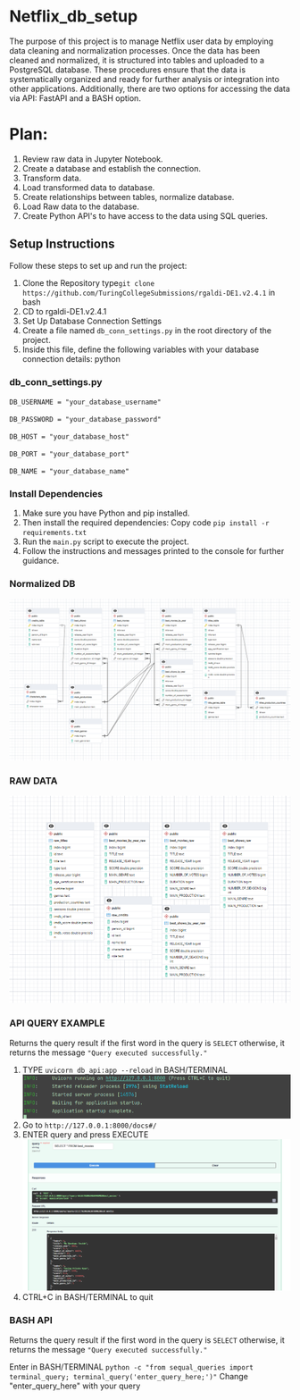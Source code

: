 # Netflix_db_setup

The purpose of this project is to manage Netflix user data by employing data cleaning
and normalization processes. Once the data has been cleaned and normalized, it is structured
into tables and uploaded to a PostgreSQL database. These procedures ensure that the data
is systematically organized and ready for further analysis or integration into other applications.
Additionally, there are two options for accessing the data via API: FastAPI and a BASH option.

# Plan:
1. Review raw data in Jupyter Notebook.
2. Create a database and establish the connection.
3. Transform data.
4. Load transformed data to database.
5. Create relationships between tables, normalize database.
6. Load Raw data to the database.
7. Create Python API's to have access to the data using SQL queries.


## Setup Instructions
Follow these steps to set up and run the project:

1. Clone the Repository type`git clone https://github.com/TuringCollegeSubmissions/rgaldi-DE1.v2.4.1` in bash
2. CD to rgaldi-DE1.v2.4.1
3. Set Up Database Connection Settings
4. Create a file named `db_conn_settings.py` in the root directory of the project.
5. Inside this file, define the following variables with your database connection details:
python

### db_conn_settings.py

`DB_USERNAME = "your_database_username"`

`DB_PASSWORD = "your_database_password"`

`DB_HOST = "your_database_host"`

`DB_PORT = "your_database_port"`

`DB_NAME = "your_database_name"`
### Install Dependencies
1. Make sure you have Python and pip installed.
2. Then install the required dependencies: Copy code `pip install -r requirements.txt`
3. Run the `main.py` script to execute the project.
4. Follow the instructions and messages printed to the console for further guidance.

### Normalized DB
![screenshot](Images/Screenshot1.png)

### RAW DATA
![screenshot](Images/Screenshot2.png)

### API QUERY EXAMPLE
Returns the query result if the first word in the query is `SELECT` otherwise, it returns the message `"Query executed successfully."`
1. TYPE `uvicorn db_api:app --reload` in BASH/TERMINAL
![screenshot](Images/Screenshot4.png)
2. Go to `http://127.0.0.1:8000/docs#/`
3. ENTER query and press EXECUTE
![screenshot](Images/Screenshot3.png)
4. CTRL+C in BASH/TERMINAL to quit

### BASH API
Returns the query result if the first word in the query is `SELECT` otherwise, it returns the message `"Query executed successfully."`

Enter in BASH/TERMINAL
`python -c "from sequal_queries import terminal_query; terminal_query('enter_query_here;')"`
Change "enter_query_here" with your query

